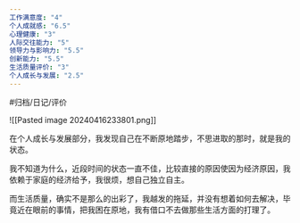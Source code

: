 ```yaml
---
工作满意度: "4"
个人成就感: "6.5"
心理健康: "3"
人际交往能力: "5"
领导力与影响力: "5.5"
创新能力: "5.5"
生活质量评价: "3"
个人成长与发展: "2.5"
---
```


#归档/日记/评价

![[Pasted image 20240416233801.png]]

在个人成长与发展部分，我发现自己在不断原地踏步，不思进取的那时，就是我的状态。

我不知道为什么，近段时间的状态一直不佳，比较直接的原因使因为经济原因，我依赖于家庭的经济给予，我很烦，想自己独立自主。

而生活质量，确实不是那么的出彩了，我越发的拖延，并没有想着如何去解决，毕竟近在眼前的事情，把我困在原地，我有借口不去做那些生活方面的打理了。
